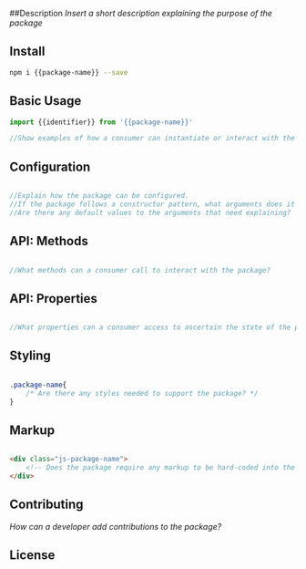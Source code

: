 ##Description
*Insert a short description explaining the purpose of the package*

## Install 
```bash
npm i {{package-name}} --save
```

## Basic Usage
```javascript
import {{identifier}} from '{{package-name}}'

//Show examples of how a consumer can instantiate or interact with the package
```

## Configuration
```javascript

//Explain how the package can be configured.
//If the package follows a constructor pattern, what arguments does it accept?
//Are there any default values to the arguments that need explaining?
```

## API: Methods
```javascript

//What methods can a consumer call to interact with the package?
```

## API: Properties
```javascript

//What properties can a consumer access to ascertain the state of the package?
```

## Styling
```css

.package-name{
	/* Are there any styles needed to support the package? */
}
```

## Markup
```html

<div class="js-package-name">
	<!-- Does the package require any markup to be hard-coded into the DOM? -->
</div>
```

## Contributing
*How can a developer add contributions to the package?*


## License 
